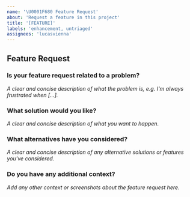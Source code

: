 ```yaml
---
name: '\U0001F680 Feature Request'
about: 'Request a feature in this project'
title: '[FEATURE]'
labels: 'enhancement, untriaged'
assignees: 'lucasvienna'
---
```


## Feature Request

### Is your feature request related to a problem?
_A clear and concise description of what the problem is, e.g. I'm always frustrated when [...]._

### What solution would you like?
_A clear and concise description of what you want to happen._

### What alternatives have you considered?
_A clear and concise description of any alternative solutions or features you've considered._

### Do you have any additional context?
_Add any other context or screenshots about the feature request here._
